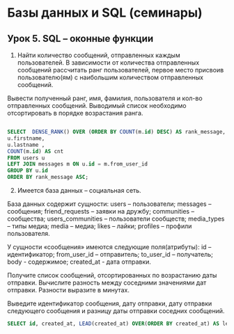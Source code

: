 # Базы данных и SQL (семинары)
## Урок 5. SQL – оконные функции

1. Найти количество сообщений, отправленных каждым пользователей.
В зависимости от количества отправленных сообщений рассчитать ранг пользователей, первое место присвоив пользователю(ям) с наибольшим количеством отправленных сообщений.

Вывести полученный ранг, имя, фамилия, пользователя и кол-во отправленных сообщений. Выводимый список необходимо отсортировать в порядке возрастания ранга.

```sql

SELECT  DENSE_RANK() OVER (ORDER BY COUNT(m.id) DESC) AS rank_message,
u.firstname,
u.lastname ,
COUNT(m.id) AS cnt
FROM users u
LEFT JOIN messages m ON u.id = m.from_user_id
GROUP BY u.id
ORDER BY rank_message ASC;

```

2. Имеется база данных – социальная сеть.

База данных содержит сущности:
users – пользователи;
messages – сообщения;
friend_requests – заявки на дружбу;
communities – сообщества;
users_communities – пользователи сообществ;
media_types – типы медиа;
media – медиа;
likes – лайки;
profiles – профили пользователя.

У сущности «сообщения» имеются следующие поля(атрибуты):
id – идентификатор;
from_user_id – отправитель;
to_user_id – получатель;
body - содержимое;
created_at - дата отправки.

Получите список сообщений, отсортированных по возрастанию даты отправки.
Вычислите разность между соседними значениями дат отправки. Разности выразите в минутах.

Выведите идентификатор сообщения, дату отправки, дату отправки следующего сообщения и разницу даты отправки соседних сообщений.

```sql
SELECT id, created_at, LEAD(created_at) OVER(ORDER BY created_at) AS lead_time, TIMESTAMPDIFF (MINUTE, created_at, LEAD(created_at) OVER(ORDER BY created_at)) AS minute_lead_diff FROM messages;
```
